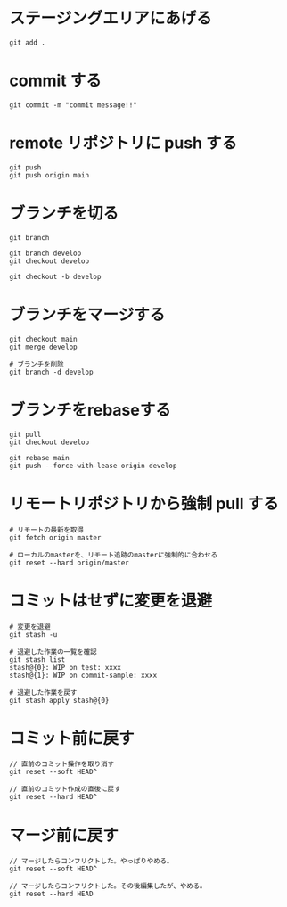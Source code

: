 # ステージングエリアにあげる

```
git add .
```

# commit する

```
git commit -m "commit message!!"
```

# remote リポジトリに push する

```
git push
git push origin main
```

# ブランチを切る

```
git branch

git branch develop
git checkout develop

git checkout -b develop
```

# ブランチをマージする

```
git checkout main
git merge develop

# ブランチを削除
git branch -d develop
```

# ブランチをrebaseする

```
git pull
git checkout develop

git rebase main
git push --force-with-lease origin develop
```

# リモートリポジトリから強制 pull する

```
# リモートの最新を取得
git fetch origin master

# ローカルのmasterを、リモート追跡のmasterに強制的に合わせる
git reset --hard origin/master
```

# コミットはせずに変更を退避
```
# 変更を退避
git stash -u

# 退避した作業の一覧を確認
git stash list
stash@{0}: WIP on test: xxxx
stash@{1}: WIP on commit-sample: xxxx

# 退避した作業を戻す
git stash apply stash@{0}
```


# コミット前に戻す

```
// 直前のコミット操作を取り消す
git reset --soft HEAD^

// 直前のコミット作成の直後に戻す
git reset --hard HEAD^
```

# マージ前に戻す

```
// マージしたらコンフリクトした。やっぱりやめる。
git reset --soft HEAD^

// マージしたらコンフリクトした。その後編集したが、やめる。
git reset --hard HEAD
```
